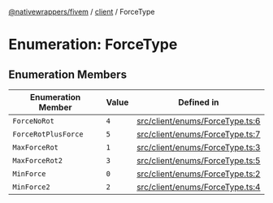 [@nativewrappers/fivem](../../README.md) / [client](../README.md) / ForceType

# Enumeration: ForceType

## Enumeration Members

| Enumeration Member | Value | Defined in |
| ------ | ------ | ------ |
| `ForceNoRot` | `4` | [src/client/enums/ForceType.ts:6](https://github.com/nativewrappers/fivem/blob/d67d9a693907da5ce83f118218b601ceb38a88bc/src/client/enums/ForceType.ts#L6) |
| `ForceRotPlusForce` | `5` | [src/client/enums/ForceType.ts:7](https://github.com/nativewrappers/fivem/blob/d67d9a693907da5ce83f118218b601ceb38a88bc/src/client/enums/ForceType.ts#L7) |
| `MaxForceRot` | `1` | [src/client/enums/ForceType.ts:3](https://github.com/nativewrappers/fivem/blob/d67d9a693907da5ce83f118218b601ceb38a88bc/src/client/enums/ForceType.ts#L3) |
| `MaxForceRot2` | `3` | [src/client/enums/ForceType.ts:5](https://github.com/nativewrappers/fivem/blob/d67d9a693907da5ce83f118218b601ceb38a88bc/src/client/enums/ForceType.ts#L5) |
| `MinForce` | `0` | [src/client/enums/ForceType.ts:2](https://github.com/nativewrappers/fivem/blob/d67d9a693907da5ce83f118218b601ceb38a88bc/src/client/enums/ForceType.ts#L2) |
| `MinForce2` | `2` | [src/client/enums/ForceType.ts:4](https://github.com/nativewrappers/fivem/blob/d67d9a693907da5ce83f118218b601ceb38a88bc/src/client/enums/ForceType.ts#L4) |
